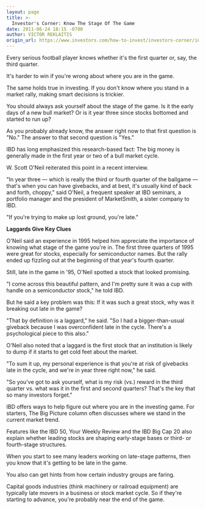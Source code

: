 ```yaml
---
layout: page
title: >-
  Investor's Corner: Know The Stage Of The Game
date: 2011-06-24 18:15 -0700
author: VICTOR REKLAITIS
origin_url: https://www.investors.com/how-to-invest/investors-corner/investors-corner-know-the-stage-of-the-game/
---
```


Every serious football player knows whether it's the first quarter or, say, the third quarter.

It's harder to win if you're wrong about where you are in the game.

The same holds true in investing. If you don't know where you stand in a market rally, making smart decisions is trickier.

You should always ask yourself about the stage of the game. Is it the early days of a new bull market? Or is it year three since stocks bottomed and started to run up?

As you probably already know, the answer right now to that first question is "No." The answer to that second question is "Yes."

IBD has long emphasized this research-based fact: The big money is generally made in the first year or two of a bull market cycle.

W. Scott O'Neil reiterated this point in a recent interview.

"In year three — which is really the third or fourth quarter of the ballgame — that's when you can have givebacks, and at best, it's usually kind of back and forth, choppy," said O'Neil, a frequent speaker at IBD seminars, a portfolio manager and the president of MarketSmith, a sister company to IBD.

"If you're trying to make up lost ground, you're late."

**Laggards Give Key Clues**

O'Neil said an experience in 1995 helped him appreciate the importance of knowing what stage of the game you're in. The first three quarters of 1995 were great for stocks, especially for semiconductor names. But the rally ended up fizzling out at the beginning of that year's fourth quarter.

Still, late in the game in '95, O'Neil spotted a stock that looked promising.

"I come across this beautiful pattern, and I'm pretty sure it was a cup with handle on a semiconductor stock," he told IBD.

But he said a key problem was this: If it was such a great stock, why was it breaking out late in the game?

"That by definition is a laggard," he said. "So I had a bigger-than-usual giveback because I was overconfident late in the cycle. There's a psychological piece to this also."

O'Neil also noted that a laggard is the first stock that an institution is likely to dump if it starts to get cold feet about the market.

"To sum it up, my personal experience is that you're at risk of givebacks late in the cycle, and we're in year three right now," he said.

"So you've got to ask yourself, what is my risk (vs.) reward in the third quarter vs. what was it in the first and second quarters? That's the key that so many investors forget."

IBD offers ways to help figure out where you are in the investing game. For starters, The Big Picture column often discusses where we stand in the current market trend.

Features like the IBD 50, Your Weekly Review and the IBD Big Cap 20 also explain whether leading stocks are shaping early-stage bases or third- or fourth-stage structures.

When you start to see many leaders working on late-stage patterns, then you know that it's getting to be late in the game.

You also can get hints from how certain industry groups are faring.

Capital goods industries (think machinery or railroad equipment) are typically late movers in a business or stock market cycle. So if they're starting to advance, you're probably near the end of the game.
